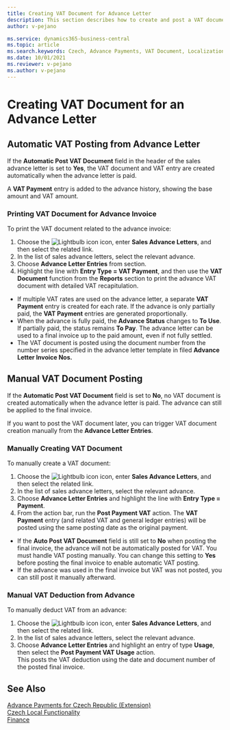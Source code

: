 ```yaml
---
title: Creating VAT Document for Advance Letter  
description: This section describes how to create and post a VAT document for an advance letter using the Czech Advance Payments Localization extension in Business Central.  
author: v-pejano  

ms.service: dynamics365-business-central  
ms.topic: article  
ms.search.keywords: Czech, Advance Payments, VAT Document, Localization  
ms.date: 10/01/2021  
ms.reviewer: v-pejano  
ms.author: v-pejano  
---
```


# Creating VAT Document for an Advance Letter

## Automatic VAT Posting from Advance Letter

If the **Automatic Post VAT Document** field in the header of the sales advance letter is set to **Yes**, the VAT document and VAT entry are created automatically when the advance letter is paid.

A **VAT Payment** entry is added to the advance history, showing the base amount and VAT amount.

### Printing VAT Document for Advance Invoice

To print the VAT document related to the advance invoice:

1. Choose the ![Lightbulb icon](../../media/ui-search/search_small.png "Tell me what you want to do") icon, enter **Sales Advance Letters**, and then select the related link.  
2. In the list of sales advance letters, select the relevant advance.  
3. Choose **Advance Letter Entries** from section.  
4. Highlight the line with **Entry Type = VAT Payment**, and then use the **VAT Document** function from the **Reports** section to print the advance VAT document with detailed VAT recapitulation.

- If multiple VAT rates are used on the advance letter, a separate **VAT Payment** entry is created for each rate. If the advance is only partially paid, the **VAT Payment** entries are generated proportionally.
- When the advance is fully paid, the **Advance Status** changes to **To  Use**. If partially paid, the status remains **To Pay**. The advance letter can be used to a final invoice up to the paid amount, even if not fully settled.
- The VAT document is posted using the document number from the number series specified in the advance letter template in filed **Advance Letter Invoice Nos.**

## Manual VAT Document Posting

If the **Automatic Post VAT Document** field is set to **No**, no VAT document is created automatically when the advance letter is paid. The advance can still be applied to the final invoice.

If you want to post the VAT document later, you can trigger VAT document creation manually from the **Advance Letter Entries**.

### Manually Creating VAT Document

To manually create a VAT document:

1. Choose the ![Lightbulb icon](../../media/ui-search/search_small.png "Tell me what you want to do") icon, enter **Sales Advance Letters**, and then select the related link.  
2. In the list of sales advance letters, select the relevant advance.  
3. Choose **Advance Letter Entries** and highlight the line with **Entry Type = Payment**.  
4. From the action bar, run the **Post Payment VAT** action. The **VAT Payment** entry (and related VAT and general ledger entries) will be posted using the same posting date as the original payment.

- If the **Auto Post VAT Document** field is still set to **No** when posting the final invoice, the advance will not be automatically posted for VAT. You must handle VAT posting manually. You can change this setting to **Yes** before posting the final invoice to enable automatic VAT posting.
- If the advance was used in the final invoice but VAT was not posted, you can still post it manually afterward.

### Manual VAT Deduction from Advance

To manually deduct VAT from an advance:

1. Choose the ![Lightbulb icon](../../media/ui-search/search_small.png "Tell me what you want to do") icon, enter **Sales Advance Letters**, and then select the related link.  
2. In the list of sales advance letters, select the relevant advance.  
3. Choose **Advance Letter Entries** and highlight an entry of type **Usage**, then select the **Post Payment VAT Usage** action.  
   This posts the VAT deduction using the date and document number of the posted final invoice.

## See Also

[Advance Payments for Czech Republic (Extension)](ui-extensions-advance-payments-localization-cz.md)  
[Czech Local Functionality](czech-local-functionality.md)  
[Finance](../../finance.md)
